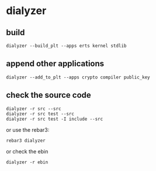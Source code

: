 # dialyzer

## build

``` shell
dialyzer --build_plt --apps erts kernel stdlib
```

## append other applications

``` shell
dialyzer --add_to_plt --apps crypto compiler public_key
```

## check the source code

``` shell
dialyzer -r src --src
dialyzer -r src test --src
dialyzer -r src test -I include --src
```
or use the rebar3:

``` shell
rebar3 dialyzer
```
or check the ebin

``` shell
dialyzer -r ebin
```
